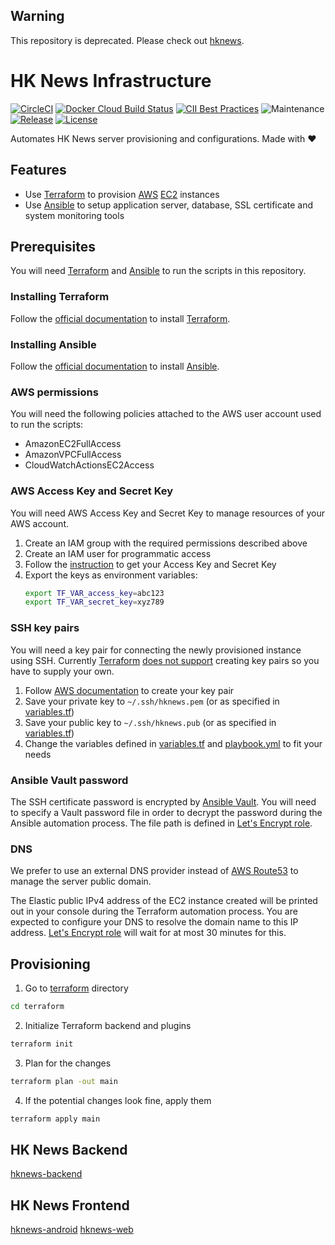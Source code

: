 ## Warning
This repository is deprecated. Please check out [hknews](https://github.com/ayltai/hknews).

# HK News Infrastructure

[![CircleCI](https://img.shields.io/circleci/project/github/ayltai/hknews-infrastructure/master.svg?style=flat)](https://circleci.com/gh/ayltai/hknews-infrastructure)
[![Docker Cloud Build Status](https://img.shields.io/docker/cloud/build/ayltai/hknews-infrastructure)](https://cloud.docker.com/u/ayltai/repository/docker/ayltai/hknews-infrastructure)
[![CII Best Practices](https://bestpractices.coreinfrastructure.org/projects/3231/badge)](https://bestpractices.coreinfrastructure.org/projects/3231)
![Maintenance](https://img.shields.io/maintenance/yes/2020)
[![Release](https://img.shields.io/github/release/ayltai/hknews-infrastructure.svg?style=flat)](https://github.com/ayltai/hknews-infrastructure/releases)
[![License](https://img.shields.io/github/license/ayltai/hknews-infrastructure.svg?style=flat)](https://github.com/ayltai/hknews-infrastructure/blob/master/LICENSE)

Automates HK News server provisioning and configurations. Made with ❤

## Features
* Use [Terraform](https://www.terraform.io/) to provision [AWS](https://aws.amazon.com/) [EC2](https://aws.amazon.com/ec2/) instances
* Use [Ansible](https://www.ansible.com/) to setup application server, database, SSL certificate and system monitoring tools

## Prerequisites
You will need [Terraform](https://www.terraform.io/) and [Ansible](https://www.ansible.com/) to run the scripts in this repository.

### Installing Terraform
Follow the [official documentation](https://learn.hashicorp.com/terraform/getting-started/install.html) to install [Terraform](https://www.terraform.io/).

### Installing Ansible
Follow the [official documentation](https://docs.ansible.com/ansible/latest/installation_guide/intro_installation.html) to install [Ansible](https://www.ansible.com/).

### AWS permissions
You will need the following policies attached to the AWS user account used to run the scripts:

* AmazonEC2FullAccess
* AmazonVPCFullAccess
* CloudWatchActionsEC2Access

### AWS Access Key and Secret Key
You will need AWS Access Key and Secret Key to manage resources of your AWS account.

1. Create an IAM group with the required permissions described above
2. Create an IAM user for programmatic access
3. Follow the [instruction](https://aws.amazon.com/blogs/security/wheres-my-secret-access-key/) to get your Access Key and Secret Key
4. Export the keys as environment variables:
   ```sh
   export TF_VAR_access_key=abc123
   export TF_VAR_secret_key=xyz789
   ```

### SSH key pairs
You will need a key pair for connecting the newly provisioned instance using SSH. Currently [Terraform](https://www.terraform.io/) [does not support](https://www.terraform.io/docs/providers/aws/r/key_pair.html) creating key pairs so you have to supply your own.

1. Follow [AWS documentation](https://docs.aws.amazon.com/AWSEC2/latest/UserGuide/ec2-key-pairs.html#how-to-generate-your-own-key-and-import-it-to-aws) to create your key pair
2. Save your private key to `~/.ssh/hknews.pem` (or as specified in [variables.tf](https://github.com/ayltai/hknews-infrastructure/tree/master/terraform/variables.tf))
3. Save your public key to `~/.ssh/hknews.pub` (or as specified in [variables.tf](https://github.com/ayltai/hknews-infrastructure/tree/master/terraform/variables.tf))
4. Change the variables defined in [variables.tf](https://github.com/ayltai/hknews-infrastructure/tree/master/terraform/variables.tf) and [playbook.yml](https://github.com/ayltai/hknews-infrastructure/tree/master/ansible/playbook.yml) to fit your needs

### Ansible Vault password
The SSH certificate password is encrypted by [Ansible Vault](https://docs.ansible.com/ansible/latest/user_guide/vault.html). You will need to specify a Vault password file in order to decrypt the password during the Ansible automation process. The file path is defined in [Let's Encrypt role](https://github.com/ayltai/hknews-infrastructure/tree/master/ansible/letsencrypt/vars/main.yml).

### DNS
We prefer to use an external DNS provider instead of [AWS Route53](https://aws.amazon.com/route53/) to manage the server public domain.

The Elastic public IPv4 address of the EC2 instance created will be printed out in your console during the Terraform automation process. You are expected to configure your DNS to resolve the domain name to this IP address. [Let's Encrypt role](https://github.com/ayltai/hknews-infrastructure/tree/master/ansible/letsencrypt) will wait for at most 30 minutes for this.

## Provisioning
1. Go to [terraform](https://github.com/ayltai/hknews-infrastructure/tree/master/terraform) directory
  ```sh
  cd terraform
  ```
2. Initialize Terraform backend and plugins
  ```sh
  terraform init
  ```
3. Plan for the changes
  ```sh
  terraform plan -out main
  ```
4. If the potential changes look fine, apply them
  ```sh
  terraform apply main
  ```

## HK News Backend
[hknews-backend](https://github.com/ayltai/hknews-backend)

## HK News Frontend
[hknews-android](https://github.com/ayltai/hknews-android)
[hknews-web](https://github.com/ayltai/hknews-web)
